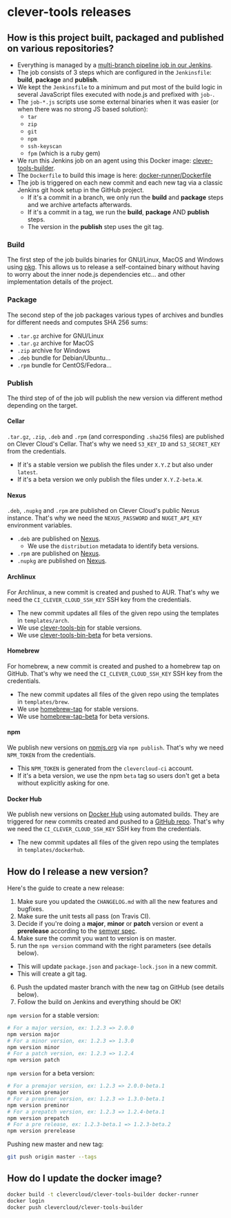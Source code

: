 # clever-tools releases

## How is this project built, packaged and published on various repositories?

* Everything is managed by a [multi-branch pipeline job in our Jenkins](https://ki2zrw1f1h-jenkins.services.clever-cloud.com/blue/organizations/jenkins/clever-tools/activity).
* The job consists of 3 steps which are configured in the `Jenkinsfile`: **build**, **package** and **publish**.
* We kept the `Jenkinsfile` to a minimum and put most of the build logic in several JavaScript files executed with node.js and prefixed with `job-`.
* The `job-*.js` scripts use some external binaries when it was easier (or when there was no strong JS based solution):
  * `tar`
  * `zip`
  * `git`
  * `npm`
  * `ssh-keyscan`
  * `fpm` (which is a ruby gem)
* We run this Jenkins job on an agent using this Docker image: [clever-tools-builder](https://hub.docker.com/r/clevercloud/clever-tools-builder/).
* The `Dockerfile` to build this image is here: [docker-runner/Dockerfile](./docker-runner/Dockerfile)
* The job is triggered on each new commit and each new tag via a classic Jenkins git hook setup in the GitHub project.
  * If it's a commit in a branch, we only run the **build** and **package** steps and we archive artefacts afterwards.
  * If it's a commit in a tag, we run the **build**, **package** AND **publish** steps.
  * The version in the **publish** step uses the git tag.

### Build

The first step of the job builds binaries for GNU/Linux, MacOS and Windows using [pkg](https://github.com/zeit/pkg).
This allows us to release a self-contained binary without having to worry about the inner node.js dependencies etc... and other implementation details of the project. 

### Package

The second step of the job packages various types of archives and bundles for different needs and computes SHA 256 sums:

* `.tar.gz` archive for GNU/Linux
* `.tar.gz` archive for MacOS
* `.zip` archive for Windows
* `.deb` bundle for Debian/Ubuntu...
* `.rpm` bundle for CentOS/Fedora... 

### Publish

The third step of of the job will publish the new version via different method depending on the target.

#### Cellar

`.tar.gz`, `.zip`, `.deb` and `.rpm` (and corresponding `.sha256` files) are published on Clever Cloud's Cellar.
That's why we need `S3_KEY_ID` and `S3_SECRET_KEY` from the credentials.

* If it's a stable version we publish the files under `X.Y.Z` but also under `latest`.
* If it's a beta version we only publish the files under `X.Y.Z-beta.W`.

#### Nexus

`.deb`, `.nupkg` and `.rpm` are published on Clever Cloud's public Nexus instance.
That's why we need the `NEXUS_PASSWORD` and `NUGET_API_KEY` environment variables.

* `.deb` are published on [Nexus](https://nexus.clever-cloud.com/repository/deb).
  * We use the `distribution` metadata to identify beta versions.
* `.rpm` are published on [Nexus](https://nexus.clever-cloud.com/repository/rpm).
* `.nupkg` are published on [Nexus](https://nexus.clever-cloud.com/repository/nupkg).

#### Archlinux

For Archlinux, a new commit is created and pushed to AUR.
That's why we need the `CI_CLEVER_CLOUD_SSH_KEY` SSH key from the credentials.

* The new commit updates all files of the given repo using the templates in `templates/arch`.
* We use [clever-tools-bin](https://aur.archlinux.org/packages/clever-tools-bin/) for stable versions.
* We use [clever-tools-bin-beta](https://aur.archlinux.org/packages/clever-tools-bin-beta/) for beta versions.

#### Homebrew

For homebrew, a new commit is created and pushed to a homebrew tap on GitHub.
That's why we need the `CI_CLEVER_CLOUD_SSH_KEY` SSH key from the credentials.

* The new commit updates all files of the given repo using the templates in `templates/brew`.
* We use [homebrew-tap](https://github.com/CleverCloud/homebrew-tap) for stable versions.
* We use [homebrew-tap-beta](https://github.com/CleverCloud/homebrew-tap-beta) for beta versions.

#### npm

We publish new versions on [npmjs.org](https://www.npmjs.com/package/clever-tools) via `npm publish`.
That's why we need `NPM_TOKEN` from the credentials.

* This `NPM_TOKEN` is generated from the `clevercloud-ci` account.
* If it's a beta version, we use the npm `beta` tag so users don't get a beta without explicitly asking for one.

#### Docker Hub

We publish new versions on [Docker Hub](https://hub.docker.com/r/clevercloud/clever-tools/) using automated builds.
They are triggered for new commits created and pushed to a [GitHub repo](https://github.com/CleverCloud/clever-tools-dockerhub).
That's why we need the `CI_CLEVER_CLOUD_SSH_KEY` SSH key from the credentials.

* The new commit updates all files of the given repo using the templates in `templates/dockerhub`.

## How do I release a new version?

Here's the guide to create a new release:

1. Make sure you updated the `CHANGELOG.md` with all the new features and bugfixes.
2. Make sure the unit tests all pass (on Travis CI).
3. Decide if you're doing a **major**, **minor** or **patch** version or event a **prerelease** according to the [semver spec](https://semver.org/spec/v2.0.0.html).
4. Make sure the commit you want to version is on master.
5. run the `npm version` command with the right parameters (see details below).
  * This will update `package.json` and `package-lock.json` in a new commit.
  * This will create a git tag.
6. Push the updated master branch with the new tag on GitHub (see details below).
7. Follow the build on Jenkins and everything should be OK!

`npm version` for a stable version:

```sh
# For a major version, ex: 1.2.3 => 2.0.0
npm version major
# For a minor version, ex: 1.2.3 => 1.3.0
npm version minor
# For a patch version, ex: 1.2.3 => 1.2.4
npm version patch
```

`npm version` for a beta version:

```sh
# For a premajor version, ex: 1.2.3 => 2.0.0-beta.1
npm version premajor
# For a preminor version, ex: 1.2.3 => 1.3.0-beta.1 
npm version preminor
# For a prepatch version, ex: 1.2.3 => 1.2.4-beta.1
npm version prepatch
# For a pre release, ex: 1.2.3-beta.1 => 1.2.3-beta.2
npm version prerelease
```

Pushing new master and new tag:

```sh
git push origin master --tags
```

## How do I update the docker image?

```sh
docker build -t clevercloud/clever-tools-builder docker-runner
docker login
docker push clevercloud/clever-tools-builder
```
